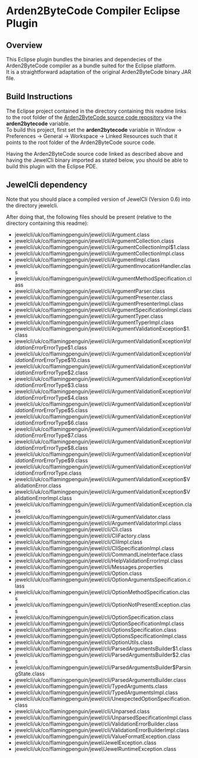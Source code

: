 Arden2ByteCode Compiler Eclipse Plugin
======================================

Overview
--------

This Eclipse plugin bundles the binaries and dependecies of the
Arden2ByteCode compiler as a bundle suited for the Eclipse
platform.  
It is a straightforward adaptation of the original Arden2ByteCode
binary JAR file.

Build Instructions
------------------

The Eclipse project contained in the directory containing this
readme links to the root folder of the [Arden2ByteCode source
code repository](http://github.com/hflicka/arden2bytecode) 
via the **arden2bytecode** variable.  
To build this project, first set the **arden2bytecode** variable
in Window -> Preferences -> General -> Workspace -> Linked Resources
such that it points to the root folder of the Arden2ByteCode 
source code.

Having the Arden2ByteCode source code linked as described above 
and having the JewelCli binary imported as stated below, you 
should be able to build this plugin with the Eclipse PDE.

JewelCli dependency
-------------------

Note that you should place a compiled version of 
JewelCli (Version 0.6) into the directory jewelcli.

After doing that, the following files should be present 
(relative to the directory containing this readme):

* jewelcli/uk/co/flamingpenguin/jewel/cli/Argument.class
* jewelcli/uk/co/flamingpenguin/jewel/cli/ArgumentCollection.class
* jewelcli/uk/co/flamingpenguin/jewel/cli/ArgumentCollectionImpl$1.class
* jewelcli/uk/co/flamingpenguin/jewel/cli/ArgumentCollectionImpl.class
* jewelcli/uk/co/flamingpenguin/jewel/cli/ArgumentImpl.class
* jewelcli/uk/co/flamingpenguin/jewel/cli/ArgumentInvocationHandler.class
* jewelcli/uk/co/flamingpenguin/jewel/cli/ArgumentMethodSpecification.class
* jewelcli/uk/co/flamingpenguin/jewel/cli/ArgumentParser.class
* jewelcli/uk/co/flamingpenguin/jewel/cli/ArgumentPresenter.class
* jewelcli/uk/co/flamingpenguin/jewel/cli/ArgumentPresenterImpl.class
* jewelcli/uk/co/flamingpenguin/jewel/cli/ArgumentSpecificationImpl.class
* jewelcli/uk/co/flamingpenguin/jewel/cli/ArgumentTyper.class
* jewelcli/uk/co/flamingpenguin/jewel/cli/ArgumentTyperImpl.class
* jewelcli/uk/co/flamingpenguin/jewel/cli/ArgumentValidationException$1.class
* jewelcli/uk/co/flamingpenguin/jewel/cli/ArgumentValidationException$ValidationError$ErrorType$1.class
* jewelcli/uk/co/flamingpenguin/jewel/cli/ArgumentValidationException$ValidationError$ErrorType$10.class
* jewelcli/uk/co/flamingpenguin/jewel/cli/ArgumentValidationException$ValidationError$ErrorType$2.class
* jewelcli/uk/co/flamingpenguin/jewel/cli/ArgumentValidationException$ValidationError$ErrorType$3.class
* jewelcli/uk/co/flamingpenguin/jewel/cli/ArgumentValidationException$ValidationError$ErrorType$4.class
* jewelcli/uk/co/flamingpenguin/jewel/cli/ArgumentValidationException$ValidationError$ErrorType$5.class
* jewelcli/uk/co/flamingpenguin/jewel/cli/ArgumentValidationException$ValidationError$ErrorType$6.class
* jewelcli/uk/co/flamingpenguin/jewel/cli/ArgumentValidationException$ValidationError$ErrorType$7.class
* jewelcli/uk/co/flamingpenguin/jewel/cli/ArgumentValidationException$ValidationError$ErrorType$8.class
* jewelcli/uk/co/flamingpenguin/jewel/cli/ArgumentValidationException$ValidationError$ErrorType$9.class
* jewelcli/uk/co/flamingpenguin/jewel/cli/ArgumentValidationException$ValidationError$ErrorType.class
* jewelcli/uk/co/flamingpenguin/jewel/cli/ArgumentValidationException$ValidationError.class
* jewelcli/uk/co/flamingpenguin/jewel/cli/ArgumentValidationException$ValidationErrorImpl.class
* jewelcli/uk/co/flamingpenguin/jewel/cli/ArgumentValidationException.class
* jewelcli/uk/co/flamingpenguin/jewel/cli/ArgumentValidator.class
* jewelcli/uk/co/flamingpenguin/jewel/cli/ArgumentValidatorImpl.class
* jewelcli/uk/co/flamingpenguin/jewel/cli/Cli.class
* jewelcli/uk/co/flamingpenguin/jewel/cli/CliFactory.class
* jewelcli/uk/co/flamingpenguin/jewel/cli/CliImpl.class
* jewelcli/uk/co/flamingpenguin/jewel/cli/CliSpecificationImpl.class
* jewelcli/uk/co/flamingpenguin/jewel/cli/CommandLineInterface.class
* jewelcli/uk/co/flamingpenguin/jewel/cli/HelpValidationErrorImpl.class
* jewelcli/uk/co/flamingpenguin/jewel/cli/Messages.properties
* jewelcli/uk/co/flamingpenguin/jewel/cli/Option.class
* jewelcli/uk/co/flamingpenguin/jewel/cli/OptionArgumentsSpecification.class
* jewelcli/uk/co/flamingpenguin/jewel/cli/OptionMethodSpecification.class
* jewelcli/uk/co/flamingpenguin/jewel/cli/OptionNotPresentException.class
* jewelcli/uk/co/flamingpenguin/jewel/cli/OptionSpecification.class
* jewelcli/uk/co/flamingpenguin/jewel/cli/OptionSpecificationImpl.class
* jewelcli/uk/co/flamingpenguin/jewel/cli/OptionsSpecification.class
* jewelcli/uk/co/flamingpenguin/jewel/cli/OptionsSpecificationImpl.class
* jewelcli/uk/co/flamingpenguin/jewel/cli/OptionUtils.class
* jewelcli/uk/co/flamingpenguin/jewel/cli/ParsedArgumentsBuilder$1.class
* jewelcli/uk/co/flamingpenguin/jewel/cli/ParsedArgumentsBuilder$2.class
* jewelcli/uk/co/flamingpenguin/jewel/cli/ParsedArgumentsBuilder$ParsingState.class
* jewelcli/uk/co/flamingpenguin/jewel/cli/ParsedArgumentsBuilder.class
* jewelcli/uk/co/flamingpenguin/jewel/cli/TypedArguments.class
* jewelcli/uk/co/flamingpenguin/jewel/cli/TypedArgumentsImpl.class
* jewelcli/uk/co/flamingpenguin/jewel/cli/UnexpectedOptionSpecification.class
* jewelcli/uk/co/flamingpenguin/jewel/cli/Unparsed.class
* jewelcli/uk/co/flamingpenguin/jewel/cli/UnparsedSpecificationImpl.class
* jewelcli/uk/co/flamingpenguin/jewel/cli/ValidationErrorBuilder.class
* jewelcli/uk/co/flamingpenguin/jewel/cli/ValidationErrorBuilderImpl.class
* jewelcli/uk/co/flamingpenguin/jewel/cli/ValueFormatException.class
* jewelcli/uk/co/flamingpenguin/jewel/JewelException.class
* jewelcli/uk/co/flamingpenguin/jewel/JewelRuntimeException.class
